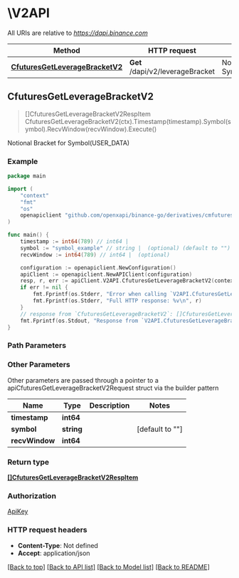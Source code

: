 # \V2API

All URIs are relative to *https://dapi.binance.com*

Method | HTTP request | Description
------------- | ------------- | -------------
[**CfuturesGetLeverageBracketV2**](V2API.md#CfuturesGetLeverageBracketV2) | **Get** /dapi/v2/leverageBracket | Notional Bracket for Symbol(USER_DATA)



## CfuturesGetLeverageBracketV2

> []CfuturesGetLeverageBracketV2RespItem CfuturesGetLeverageBracketV2(ctx).Timestamp(timestamp).Symbol(symbol).RecvWindow(recvWindow).Execute()

Notional Bracket for Symbol(USER_DATA)



### Example

```go
package main

import (
	"context"
	"fmt"
	"os"
	openapiclient "github.com/openxapi/binance-go/derivatives/cmfutures"
)

func main() {
	timestamp := int64(789) // int64 | 
	symbol := "symbol_example" // string |  (optional) (default to "")
	recvWindow := int64(789) // int64 |  (optional)

	configuration := openapiclient.NewConfiguration()
	apiClient := openapiclient.NewAPIClient(configuration)
	resp, r, err := apiClient.V2API.CfuturesGetLeverageBracketV2(context.Background()).Timestamp(timestamp).Symbol(symbol).RecvWindow(recvWindow).Execute()
	if err != nil {
		fmt.Fprintf(os.Stderr, "Error when calling `V2API.CfuturesGetLeverageBracketV2``: %v\n", err)
		fmt.Fprintf(os.Stderr, "Full HTTP response: %v\n", r)
	}
	// response from `CfuturesGetLeverageBracketV2`: []CfuturesGetLeverageBracketV2RespItem
	fmt.Fprintf(os.Stdout, "Response from `V2API.CfuturesGetLeverageBracketV2`: %v\n", resp)
}
```

### Path Parameters



### Other Parameters

Other parameters are passed through a pointer to a apiCfuturesGetLeverageBracketV2Request struct via the builder pattern


Name | Type | Description  | Notes
------------- | ------------- | ------------- | -------------
 **timestamp** | **int64** |  | 
 **symbol** | **string** |  | [default to &quot;&quot;]
 **recvWindow** | **int64** |  | 

### Return type

[**[]CfuturesGetLeverageBracketV2RespItem**](CfuturesGetLeverageBracketV2RespItem.md)

### Authorization

[ApiKey](../README.md#ApiKey)

### HTTP request headers

- **Content-Type**: Not defined
- **Accept**: application/json

[[Back to top]](#) [[Back to API list]](../README.md#documentation-for-api-endpoints)
[[Back to Model list]](../README.md#documentation-for-models)
[[Back to README]](../README.md)


